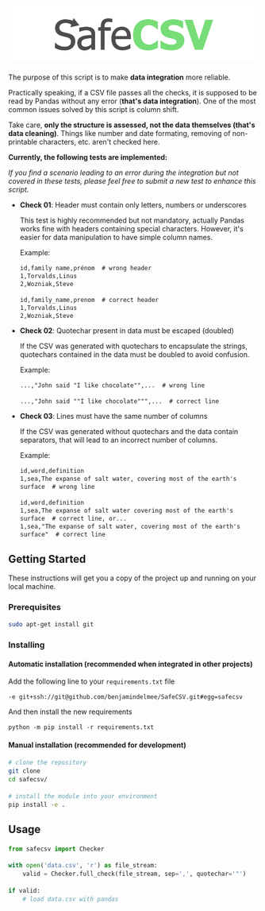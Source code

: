 # ![SafeCSV](misc/safe_csv.png)

The purpose of this script is to make **data integration** more reliable.

Practically speaking, if a CSV file passes all the checks, it is supposed to be read by Pandas without any error (**that's data integration**). One of the most common issues solved by this script is column shift.

Take care, **only the structure is assessed, not the data themselves (that's data cleaning)**. Things like number and date formating, removing of non-printable characters, etc. aren't checked here.

**Currently, the following tests are implemented:**

*If you find a scenario leading to an error during the integration but not covered in these tests, please feel free to submit a new test to enhance this script.*

- **Check 01**: Header must contain only letters, numbers or underscores
  
  This test is highly recommended but not mandatory, actually Pandas works fine with headers containing special characters. However, it's easier for data manipulation to have simple column names.
  
  Example:
  
  ```
  id,family name,prénom  # wrong header
  1,Torvalds,Linus
  2,Wozniak,Steve

  id,family_name,prenom  # correct header
  1,Torvalds,Linus
  2,Wozniak,Steve
  ```
    
- **Check 02**: Quotechar present in data must be escaped (doubled)

  If the CSV was generated with quotechars to encapsulate the strings, quotechars contained in the data must be doubled to avoid confusion.
  
  Example:
  
  ```
  ...,"John said "I like chocolate"",...  # wrong line
  
  ...,"John said ""I like chocolate""",...  # correct line
  ```

- **Check 03**: Lines must have the same number of columns

  If the CSV was generated without quotechars and the data contain separators, that will lead to an incorrect number of columns.
  
  Example:
  
  ```
  id,word,definition
  1,sea,The expanse of salt water, covering most of the earth's surface  # wrong line
  
  id,word,definition
  1,sea,The expanse of salt water covering most of the earth's surface  # correct line, or...
  1,sea,"The expanse of salt water, covering most of the earth's surface"  # correct line
  ```
## Getting Started

These instructions will get you a copy of the project up and running on your local machine.

### Prerequisites

```bash
sudo apt-get install git
```

### Installing

#### Automatic installation (recommended when integrated in other projects)

Add the following line to your `requirements.txt` file

```
-e git+ssh://git@github.com/benjamindelmee/SafeCSV.git#egg=safecsv
```

And then install the new requirements

```
python -m pip install -r requirements.txt
```

#### Manual installation (recommended for development)

```bash
# clone the repository
git clone
cd safecsv/

# install the module into your environment
pip install -e .
```

## Usage

```python
from safecsv import Checker

with open('data.csv', 'r') as file_stream:
    valid = Checker.full_check(file_stream, sep=',', quotechar='"')

if valid:
    # load data.csv with pandas
```